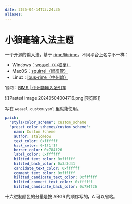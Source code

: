 ```yaml
---
date: 2025-04-14T23:24:35
aliases:
---
```


# 小狼毫输入法主题

一个开源的输入法，基于 [rime/librime](https://github.com/rime/librime)。不同平台上名字不一样：

- Windows：[weasel（小狼毫）](https://github.com/rime/weasel)
- MacOS：[squirrel（鼠须管）](https://github.com/rime/squirrel)
- Linux：[ibus-rime（中州韵）](https://github.com/rime/ibus-rime)

官网：[RIME | 中州韻輸入法引擎](https://rime.im/)

![[Pasted image 20240504004716.png|预览图]]

写在 `weasel.custom.yaml` 里就能使用。

``` yaml
patch:
  "style/color_scheme": custom_scheme
  "preset_color_schemes/custom_scheme":
    name: Custom Scheme
    author: stalomeow
    text_color: 0xffffff
    back_color: 0x1f1f1f
    border_color: 0x784f26
    label_color: 0xffffff
    hilited_text_color: 0xffffff
    hilited_back_color: 0x3a3d41
    candidate_text_color: 0xffffff
    comment_text_color: 0xffffff
    hilited_candidate_text_color: 0xffffff
    hilited_comment_text_color: 0xffffff
    hilited_candidate_back_color: 0x784f26
```

十六进制颜色的分量是按 ABGR 的顺序写的，A 可以省略。
